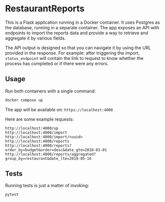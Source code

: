 # RestaurantReports

This is a Flask application running in a Docker container. It uses Postgres as the database, running in a separate container.
The app exposes an API with endpoints to import the reports data and provide a way to retrieve and aggregate it by various fields.

The API output is designed so that you can navigate it by using the URL provided in the response.
For example: after triggering the import, `status_endpoint` will contain the link to request to know whether the process has completed or if there were any errors.

## Usage

Run both containers with a single command:

```bash
docker compose up
```

The app will be available on: `https://localhost:4000`

Here are some example requests:

```text
http://localhost:4000/up
http://localhost:4000/import
http://localhost:4000/import/<uuid>
http://localhost:4000/reports
http://localhost:4000/reports?order_by=budget&order=desc&date_gte=2018-01-01
http://localhost:4000/reports/aggregated?group_by=restaurant&date_lte=2019-05-16
```

## Tests

Running tests is just a matter of invoking:

```bash
pytest
```